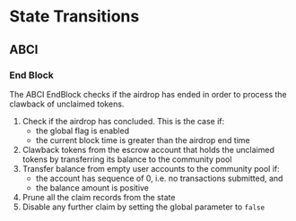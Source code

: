 <!--
order: 3
-->

# State Transitions

## ABCI

### End Block

The ABCI EndBlock checks if the airdrop has ended in order to process the clawback of unclaimed tokens.

1. Check if the airdrop has concluded. This is the case if:
    - the global flag is enabled
    - the current block time is greater than the airdrop end time
2. Clawback tokens from the escrow account that holds the unclaimed tokens by transferring its balance to the community pool
3. Transfer balance from empty user accounts to the community pool if:
    - the account has sequence of 0, i.e. no transactions submitted, and
    - the balance amount is positive
4. Prune all the claim records from the state
5. Disable any further claim by setting the global parameter to `false`

